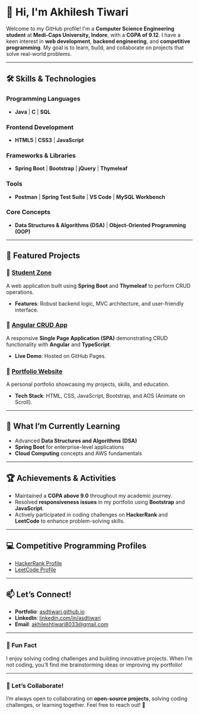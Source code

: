 # 👋 Hi, I'm Akhilesh Tiwari  

Welcome to my GitHub profile! I'm a **Computer Science Engineering student** at **Medi-Caps University, Indore**, with a **CGPA of 9.12**. I have a keen interest in **web development**, **backend engineering**, and **competitive programming**. My goal is to learn, build, and collaborate on projects that solve real-world problems.

---

## 🛠️ Skills & Technologies

### **Programming Languages**
- **Java** | **C** | **SQL**

### **Frontend Development**
- **HTML5** | **CSS3** | **JavaScript**

### **Frameworks & Libraries**
- **Spring Boot** | **Bootstrap** | **jQuery** | **Thymeleaf**

### **Tools**
- **Postman** | **Spring Test Suite** | **VS Code** | **MySQL Workbench**

### **Core Concepts**
- **Data Structures & Algorithms (DSA)** | **Object-Oriented Programming (OOP)**

---

## 🌟 Featured Projects

### 📌 [Student Zone](https://github.com/asdtiwari/studentZone)
A web application built using **Spring Boot** and **Thymeleaf** to perform CRUD operations.  
- **Features**: Robust backend logic, MVC architecture, and user-friendly interface.

### 📌 [Angular CRUD App](https://asdtiwari.github.io/angularCrudOperation)
A responsive **Single Page Application (SPA)** demonstrating CRUD functionality with **Angular** and **TypeScript**.  
- **Live Demo**: Hosted on GitHub Pages.

### 📌 [Portfolio Website](https://asdtiwari.github.io)
A personal portfolio showcasing my projects, skills, and education.  
- **Tech Stack**: HTML, CSS, JavaScript, Bootstrap, and AOS (Animate on Scroll).

---

## 🚀 What I’m Currently Learning
- Advanced **Data Structures and Algorithms (DSA)**  
- **Spring Boot** for enterprise-level applications  
- **Cloud Computing** concepts and AWS fundamentals  

---

## 🏆 Achievements & Activities
- Maintained a **CGPA above 9.0** throughout my academic journey.  
- Resolved **responsiveness issues** in my portfolio using **Bootstrap** and **JavaScript**.  
- Actively participated in coding challenges on **HackerRank** and **LeetCode** to enhance problem-solving skills.

---

## 💻 Competitive Programming Profiles
- [HackerRank Profile](https://www.hackerrank.com/asdtiwari)  
- [LeetCode Profile](https://leetcode.com/u/asdtiwari/)

---

## 📫 Let’s Connect!
- **Portfolio**: [asdtiwari.github.io](https://asdtiwari.github.io)  
- **LinkedIn**: [linkedin.com/in/asdtiwari](https://linkedin.com/in/asdtiwari)  
- **Email**: [akhileshtiwari8033@gmail.com](mailto:akhileshtiwari8033@gmail.com)  

---

### 🌟 Fun Fact
I enjoy solving coding challenges and building innovative projects. When I’m not coding, you’ll find me brainstorming ideas or improving my portfolio!

---

### 💬 Let’s Collaborate!
I’m always open to collaborating on **open-source projects**, solving coding challenges, or learning together. Feel free to reach out! 🚀

<!---
asdtiwari/asdtiwari is a ✨ special ✨ repository because its `README.md` (this file) appears on your GitHub profile.
You can click the Preview link to take a look at your changes.
--->

